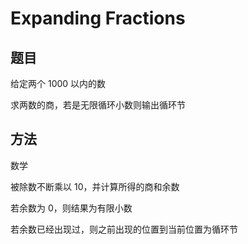 # Expanding Fractions

## 题目

给定两个 1000 以内的数

求两数的商，若是无限循环小数则输出循环节


## 方法

数学

被除数不断乘以 10，并计算所得的商和余数

若余数为 0，则结果为有限小数

若余数已经出现过，则之前出现的位置到当前位置为循环节
